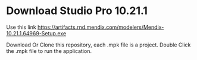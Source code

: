# Download Studio Pro 10.21.1
Use this link https://artifacts.rnd.mendix.com/modelers/Mendix-10.21.1.64969-Setup.exe

Download Or Clone this repository, each .mpk file is a project.
Double Click the .mpk file to run the application.
